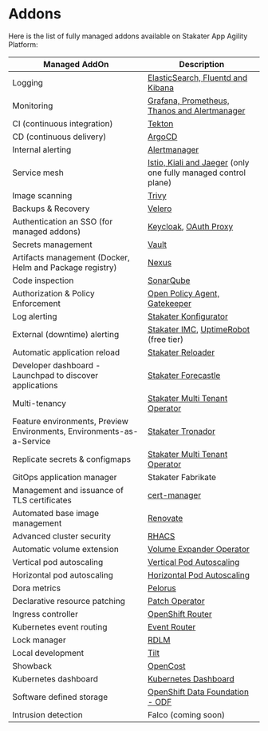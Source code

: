 # Addons

Here is the list of fully managed addons available on Stakater App Agility Platform:

Managed AddOn | Description
--- | ---
Logging | [ElasticSearch, Fluentd and Kibana](./logging-stack/overview.md)
Monitoring | [Grafana, Prometheus, Thanos and Alertmanager](./monitoring-stack/overview.md)
CI (continuous integration) | [Tekton](./tekton/overview.md)
CD (continuous delivery) | [ArgoCD](./argocd/overview.md)
Internal alerting | [Alertmanager](./monitoring-stack/overview.md)
Service mesh | [Istio, Kiali and Jaeger](./service-mesh/overview.md) (only one fully managed control plane)
Image scanning | [Trivy](https://github.com/aquasecurity/trivy)
Backups & Recovery | [Velero](./velero/overview.md)
Authentication an SSO (for managed addons) | [Keycloak](https://access.redhat.com/documentation/en-us/red_hat_single_sign-on/7.6), [OAuth Proxy](https://github.com/oauth2-proxy/oauth2-proxy)
Secrets management | [Vault](./vault/overview.md)
Artifacts management (Docker, Helm and Package registry) | [Nexus](./nexus/overview.md)
Code inspection | [SonarQube](./sonarqube/overview.md)
Authorization & Policy Enforcement | [Open Policy Agent, Gatekeeper](./gatekeeper/overview.md)
Log alerting | [Stakater Konfigurator](./konfigurator/overview.md)
External (downtime) alerting | [Stakater IMC](https://github.com/stakater/IngressMonitorController), [UptimeRobot](https://uptimerobot.com/) (free tier)
Automatic application reload | [Stakater Reloader](./reloader/overview.md)
Developer dashboard - Launchpad to discover applications | [Stakater Forecastle](./forecastle/overview.md)
Multi-tenancy | [Stakater Multi Tenant Operator](./mto/overview.md)
Feature environments, Preview Environments, Environments-as-a-Service | [Stakater Tronador](https://docs.stakater.com/tronador/#)
Replicate secrets & configmaps | [Stakater Multi Tenant Operator](./mto/overview.md)
GitOps application manager | Stakater Fabrikate
Management and issuance of TLS certificates | [cert-manager](./cert-manager/overview.md)
Automated base image management | [Renovate](./renovate/overview.md)
Advanced cluster security | [RHACS](./rhacs/overview.md)
Automatic volume extension | [Volume Expander Operator](./volume-expander-operator/overview.md)
Vertical pod autoscaling | [Vertical Pod Autoscaling](./vertical-pod-autoscaler/overview.md)
Horizontal pod autoscaling | [Horizontal Pod Autoscaling](./horizontal-pod-autoscaler/overview.md)
Dora metrics | [Pelorus](./pelorus/overview.md)
Declarative resource patching | [Patch Operator](./patch-operator/overview.md)
Ingress controller | [OpenShift Router](./ingress-controller/overview.md)
Kubernetes event routing | [Event Router](./event-router/overview.md)
Lock manager | [RDLM](./rdlm/overview.md)
Local development | [Tilt](./tilt/overview.md)
Showback | [OpenCost](./opencost/overview.md)
Kubernetes dashboard | [Kubernetes Dashboard](./kubernetes-dashboard/overview.md)
Software defined storage | [OpenShift Data Foundation - ODF](./odf/overview.md)
Intrusion detection | Falco (coming soon)
